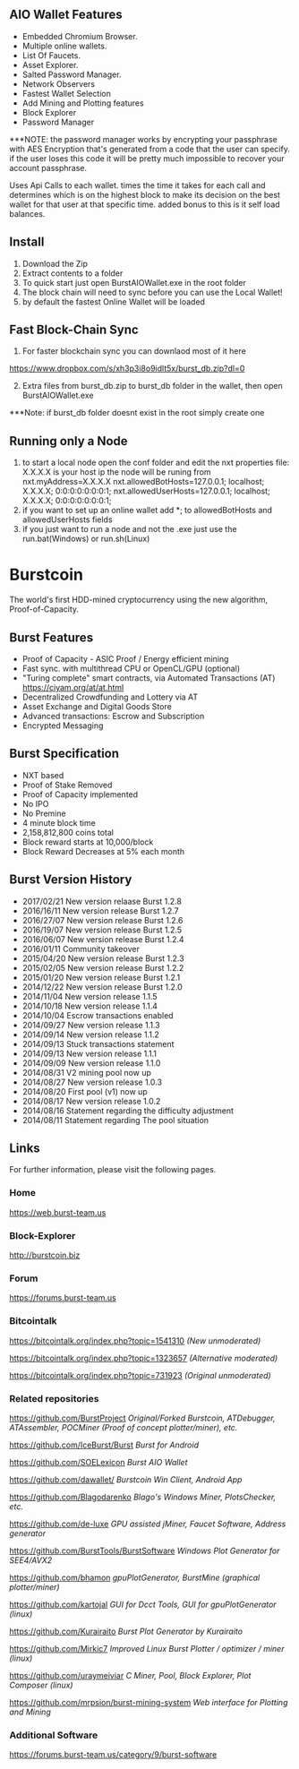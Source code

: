 ## AIO Wallet Features

- Embedded Chromium Browser.
- Multiple online wallets.
- List Of Faucets.
- Asset Explorer.
- Salted Password Manager.
- Network Observers
- Fastest Wallet Selection
- Add Mining and Plotting features
- Block Explorer
- Password Manager

***NOTE: the password manager works by encrypting your passphrase with AES Encryption that's generated from a code that the user can specify. if the user loses this code it will be pretty much impossible to recover your account passphrase.

Uses Api Calls to each wallet. times the time it takes for each call and determines which is on the highest block to make its decision on the best wallet for that user at that specific time. added bonus to this is it self load balances.

## Install

1) Download the Zip
2) Extract contents to a folder
3) To quick start just open BurstAIOWallet.exe in the root folder
4) The block chain will need to sync before you can use the Local Wallet! 
5) by default the fastest Online Wallet will be loaded

## Fast Block-Chain Sync

1) For faster blockchain sync you can downlaod most of it here

https://www.dropbox.com/s/xh3p3i8o9idlt5x/burst_db.zip?dl=0

2) Extra files from burst_db.zip to burst_db folder in the wallet, then open BurstAIOWallet.exe

***Note: if burst_db folder doesnt exist in the root simply create one

## Running only a Node

1) to start a local node open the conf folder and edit the nxt properties file:
X.X.X.X is your host ip the node will be runing from
nxt.myAddress=X.X.X.X
nxt.allowedBotHosts=127.0.0.1; localhost; X.X.X.X; 0:0:0:0:0:0:0:1;
nxt.allowedUserHosts=127.0.0.1; localhost; X.X.X.X; 0:0:0:0:0:0:0:1;
2) if you want to set up an online wallet add *; to allowedBotHosts and allowedUserHosts fields
3) if you just want to run a node and not the .exe just use the run.bat(Windows) or run.sh(Linux)

# Burstcoin

The world's first HDD-mined cryptocurrency using the new algorithm, Proof-of-Capacity.

## Burst Features

- Proof of Capacity - ASIC Proof / Energy efficient mining
- Fast sync. with multithread CPU or OpenCL/GPU (optional)
- "Turing complete" smart contracts, via Automated Transactions (AT) https://ciyam.org/at/at.html
- Decentralized Crowdfunding and Lottery via AT
- Asset Exchange and Digital Goods Store
- Advanced transactions: Escrow and Subscription
- Encrypted Messaging

## Burst Specification

- NXT based
- Proof of Stake Removed
- Proof of Capacity implemented
- No IPO
- No Premine
- 4 minute block time
- 2,158,812,800 coins total
- Block reward starts at 10,000/block
- Block Reward Decreases at 5% each month

## Burst Version History

- 2017/02/21 New version relaase Burst 1.2.8
- 2016/16/11 New version release Burst 1.2.7
- 2016/27/07 New version release Burst 1.2.6
- 2016/19/07 New version release Burst 1.2.5
- 2016/06/07 New version release Burst 1.2.4            
- 2016/01/11 Community takeover
- 2015/04/20 New version release Burst 1.2.3
- 2015/02/05 New version release Burst 1.2.2
- 2015/01/20 New version release Burst 1.2.1
- 2014/12/22 New version release Burst 1.2.0
- 2014/11/04 New version release 1.1.5
- 2014/10/18 New version release 1.1.4
- 2014/10/04 Escrow transactions enabled
- 2014/09/27 New version release 1.1.3
- 2014/09/14 New version release 1.1.2
- 2014/09/13 Stuck transactions statement
- 2014/09/13 New version release 1.1.1
- 2014/09/09 New version release 1.1.0
- 2014/08/31 V2 mining pool now up
- 2014/08/27 New version release 1.0.3
- 2014/08/20 First pool (v1) now up
- 2014/08/17 New version release 1.0.2
- 2014/08/16 Statement regarding the difficulty adjustment
- 2014/08/11 Statement regarding The pool situation

## Links

For further information, please visit the following pages.

### Home
https://web.burst-team.us

### Block-Explorer
http://burstcoin.biz

### Forum
https://forums.burst-team.us

### Bitcointalk
https://bitcointalk.org/index.php?topic=1541310 *(New unmoderated)*

https://bitcointalk.org/index.php?topic=1323657 *(Alternative moderated)*

https://bitcointalk.org/index.php?topic=731923 *(Original unmoderated)*

### Related repositories
https://github.com/BurstProject *Original/Forked Burstcoin, ATDebugger, ATAssembler, POCMiner (Proof of concept plotter/miner), etc.*

https://github.com/IceBurst/Burst *Burst for Android*

https://github.com/SOELexicon *Burst AIO Wallet*

https://github.com/dawallet/ *Burstcoin Win Client, Android App*

https://github.com/Blagodarenko  *Blago's Windows Miner, PlotsChecker, etc.*

https://github.com/de-luxe *GPU assisted jMiner, Faucet Software, Address generator*

https://github.com/BurstTools/BurstSoftware *Windows Plot Generator for SEE4/AVX2*

https://github.com/bhamon *gpuPlotGenerator, BurstMine (graphical plotter/miner)*

https://github.com/kartojal *GUI for Dcct Tools, GUI for gpuPlotGenerator (linux)*

https://github.com/Kurairaito *Burst Plot Generator by Kurairaito*

https://github.com/Mirkic7 *Improved Linux Burst Plotter / optimizer / miner (linux)*

https://github.com/uraymeiviar *C Miner, Pool, Block Explorer, Plot Composer (linux)*

https://github.com/mrpsion/burst-mining-system *Web interface for Plotting and Mining*

### Additional Software
https://forums.burst-team.us/category/9/burst-software
